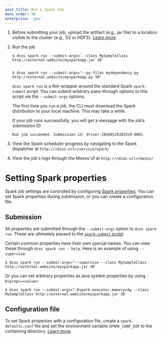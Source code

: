 ```yaml
---
post_title: Run a Spark Job
menu_order: 80
enterprise: 'yes'
---
```

1.  Before submitting your job, upload the artifact (e.g., jar file)
to a location visible to the cluster (e.g., S3 or HDFS). [Learn
more][13].

1.  Run the job

        $ dcos spark run --submit-args=`--class MySampleClass http://external.website/mysparkapp.jar 30`

    
        $ dcos spark run --submit-args="--py-files mydependency.py http://external.website/mysparkapp.py 30"

    `dcos spark run` is a thin wrapper around the standard Spark
    `spark-submit` script. You can submit arbitrary pass-through options
    to this script via the `--submit-args` options.

    The first time you run a job, the CLI must download the Spark
    distribution to your local machine. This may take a while.

    If your job runs successfully, you will get a message with the
    job’s submission ID:

        Run job succeeded. Submission id: driver-20160126183319-0001

1.  View the Spark scheduler progress by navigating to the Spark
dispatcher at `http://<dcos-url>/service/spark/`

1.  View the job's logs through the Mesos UI at
`http://<dcos-url>/mesos/`

# Setting Spark properties

Spark job settings are controlled by configuring [Spark
properties][14]. You can set Spark properties during submission, or
you can create a configuration file.

## Submission

All properties are submitted through the `--submit-args` option to
`dcos spark run`. These are ultimately passed to the [`spark-submit`
script][13].

Certain common properties have their own special names. You can view
these through `dcos spark run --help`. Here is an example of using
`--supervise`:

    $ dcos spark run --submit-args="--supervise --class MySampleClass http://external.website/mysparkapp.jar 30`

Or you can set arbitrary properties as java system properties by using
`-D<prop>=<value>`:

    $ dcos spark run --submit-args="-Dspark.executor.memory=4g --class MySampleClass http://external.website/mysparkapp.jar 30`

## Configuration file

To set Spark properties with a configuration file, create a
`spark-defaults.conf` file and set the environment variable
`SPARK_CONF_DIR` to the containing directory. [Learn more][15].

[13]: http://spark.apache.org/docs/latest/submitting-applications.html
[14]: http://spark.apache.org/docs/latest/configuration.html#spark-properties
[15]: http://spark.apache.org/docs/latest/configuration.html#overriding-configuration-directory